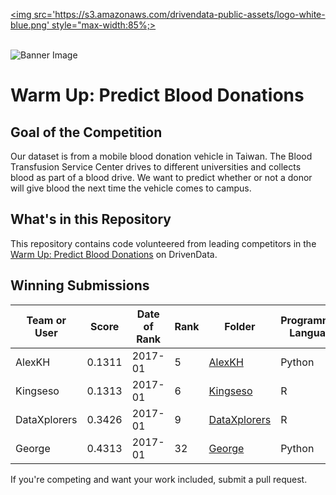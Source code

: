 [<img src='https://s3.amazonaws.com/drivendata-public-assets/logo-white-blue.png' style="max-width:85%;>](https://www.drivendata.org/)
<br><br>

![Banner Image](https://s3.amazonaws.com:443/drivendata/comp_images/2.jpg)

# Warm Up: Predict Blood Donations

## Goal of the Competition
Our dataset is from a mobile blood donation vehicle in Taiwan. The Blood Transfusion Service Center drives to different universities and collects blood as part of a blood drive. We want to predict whether or not a donor will give blood the next time the vehicle comes to campus.

## What's in this Repository
This repository contains code volunteered from leading competitors in the [Warm Up: Predict Blood Donations](https://www.drivendata.org/competitions/2/warm-up-predict-blood-donations/) on DrivenData.


## Winning Submissions

Team or User | Score | Date of Rank | Rank | Folder | Programming Language
--- | --- | --- | --- | --- | ---
AlexKH | 0.1311 | 2017-01 | 5 | [AlexKH](AlexKH) | Python
Kingseso | 0.1313 | 2017-01 | 6 | [Kingseso](Kingseso) | R
DataXplorers | 0.3426 | 2017-01 | 9 | [DataXplorers](DataXplorers) | R
George | 0.4313 | 2017-01 | 32 | [George](George) | Python

If you're competing and want your work included, submit a pull request.
